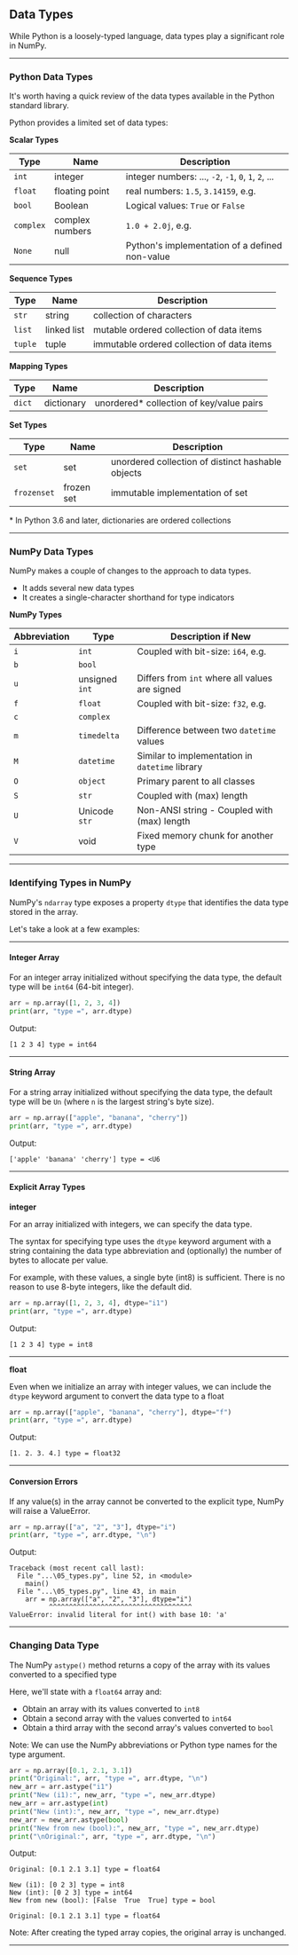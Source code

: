 ## Data Types

While Python is a loosely-typed language, data types play a significant 
role in NumPy.

---

### Python Data Types

It's worth having a quick review of the data types available in the Python
standard library.

Python provides a limited set of data types:

**Scalar Types**

|Type|Name|Description|
|-|-|-|
|`int`|integer|integer numbers: ..., `-2`, `-1`, `0`, `1`, `2`, ...|
|`float`|floating point|real numbers: `1.5`, `3.14159`, e.g.|
|`bool`|Boolean|Logical values: `True` or `False`|
|`complex`|complex numbers|`1.0 + 2.0j`, e.g.|
|`None`|null|Python's implementation of a defined non-value|

**Sequence Types**

|Type|Name|Description|
|-|-|-|
|`str`|string|collection of characters|
|`list`|linked list|mutable ordered collection of data items|
|`tuple`|tuple|immutable ordered collection of data items|

**Mapping Types**

|Type|Name|Description|
|-|-|-|
|`dict`|dictionary|unordered* collection of key/value pairs|

**Set Types**

|Type|Name|Description|
|-|-|-|
|`set`|set|unordered collection of distinct hashable objects|
|`frozenset`|frozen set|immutable implementation of set|

\* In Python 3.6 and later, dictionaries are ordered collections

---

### NumPy Data Types

NumPy makes a couple of changes to the approach to data types.

* It adds several new data types
* It creates a single-character shorthand for type indicators

**NumPy Types**

|Abbreviation|Type|Description if New|
|-|-|-|
|`i`|`int`|Coupled with bit-size: `i64`, e.g.|
|`b`|`bool`||
|`u`|unsigned `int`|Differs from `int` where all values are signed|
|`f`|`float`|Coupled with bit-size: `f32`, e.g.|
|`c`|`complex`||
|`m`|`timedelta`|Difference between two `datetime` values|
|`M`|`datetime`|Similar to implementation in `datetime` library|
|`O`|`object`|Primary parent to all classes|
|`S`|`str`|Coupled with (max) length|
|`U`|Unicode `str`|Non-ANSI string - Coupled with (max) length|
|`V`|void|Fixed memory chunk for another type|

---

### Identifying Types in NumPy

NumPy's `ndarray` type exposes a property `dtype` that identifies the
data type stored in the array.

Let's take a look at a few examples:

---

#### Integer Array

For an integer array initialized without specifying the data type, the
default type will be `int64` (64-bit integer).

```python
arr = np.array([1, 2, 3, 4])
print(arr, "type =", arr.dtype)
```

Output:

```
[1 2 3 4] type = int64 
```

---

#### String Array

For a string array initialized without specifying the data type, the
default type will be `Un` (where `n` is the largest string's byte size).

```python
arr = np.array(["apple", "banana", "cherry"])
print(arr, "type =", arr.dtype)
```

Output:

```
['apple' 'banana' 'cherry'] type = <U6
```

---

#### Explicit Array Types

**integer**

For an array initialized with integers, we can specify the data type.

The syntax for specifying type uses the `dtype` keyword argument with
a string containing the data type abbreviation and (optionally) the
number of bytes to allocate per value.

For example, with these values, a single byte (int8) is sufficient. There
is no reason to use 8-byte integers, like the default did.

```python
arr = np.array([1, 2, 3, 4], dtype="i1")
print(arr, "type =", arr.dtype)
```

Output:

```
[1 2 3 4] type = int8
```

---

**float**

Even when we initialize an array with integer values, we can include the
`dtype` keyword argument to convert the data type to a float 

```python
arr = np.array(["apple", "banana", "cherry"], dtype="f")
print(arr, "type =", arr.dtype)
```

Output:

```
[1. 2. 3. 4.] type = float32
```

---

#### Conversion Errors

If any value(s) in the array cannot be converted to the explicit type,
NumPy will raise a ValueError.

```python
arr = np.array(["a", "2", "3"], dtype="i")
print(arr, "type =", arr.dtype, "\n")
```

Output:

```
Traceback (most recent call last):
  File "...\05_types.py", line 52, in <module>
    main()
  File "...\05_types.py", line 43, in main
    arr = np.array(["a", "2", "3"], dtype="i")
          ^^^^^^^^^^^^^^^^^^^^^^^^^^^^^^^^^^^^
ValueError: invalid literal for int() with base 10: 'a'
```

---

### Changing Data Type

The NumPy `astype()` method returns a copy of the array with its values
converted to a specified type

Here, we'll state with a `float64` array and:

* Obtain an array with its values converted to `int8`
* Obtain a second array with the values converted to `int64`
* Obtain a third array with the second array's values converted to `bool`

Note: We can use the NumPy abbreviations or Python type names for the
type argument.

```python
arr = np.array([0.1, 2.1, 3.1])
print("Original:", arr, "type =", arr.dtype, "\n")
new_arr = arr.astype("i1")
print("New (i1):", new_arr, "type =", new_arr.dtype)
new_arr = arr.astype(int)
print("New (int):", new_arr, "type =", new_arr.dtype)
new_arr = new_arr.astype(bool)
print("New from new (bool):", new_arr, "type =", new_arr.dtype)
print("\nOriginal:", arr, "type =", arr.dtype, "\n")
```

Output:

```
Original: [0.1 2.1 3.1] type = float64 

New (i1): [0 2 3] type = int8
New (int): [0 2 3] type = int64
New from new (bool): [False  True  True] type = bool

Original: [0.1 2.1 3.1] type = float64
```

Note: After creating the typed array copies, the original array is 
unchanged.

---
